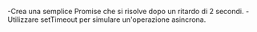 -Crea una semplice Promise che si risolve dopo un ritardo di 2 secondi. -Utilizzare setTimeout per simulare un'operazione asincrona.
